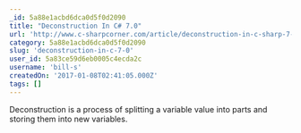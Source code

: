 ```yaml
---
_id: 5a88e1acbd6dca0d5f0d2090
title: "Deconstruction In C# 7.0"
url: 'http://www.c-sharpcorner.com/article/deconstruction-in-c-sharp-7-0/'
category: 5a88e1acbd6dca0d5f0d2090
slug: 'deconstruction-in-c-7-0'
user_id: 5a83ce59d6eb0005c4ecda2c
username: 'bill-s'
createdOn: '2017-01-08T02:41:05.000Z'
tags: []
---
```


Deconstruction is a process of splitting a variable value into parts and storing them into new variables. 
